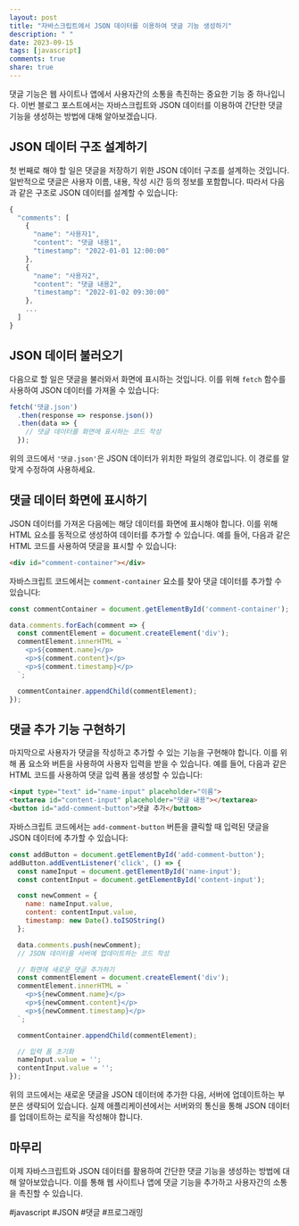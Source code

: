 ```yaml
---
layout: post
title: "자바스크립트에서 JSON 데이터를 이용하여 댓글 기능 생성하기"
description: " "
date: 2023-09-15
tags: [javascript]
comments: true
share: true
---
```


댓글 기능은 웹 사이트나 앱에서 사용자간의 소통을 촉진하는 중요한 기능 중 하나입니다. 이번 블로그 포스트에서는 자바스크립트와 JSON 데이터를 이용하여 간단한 댓글 기능을 생성하는 방법에 대해 알아보겠습니다.

## JSON 데이터 구조 설계하기

첫 번째로 해야 할 일은 댓글을 저장하기 위한 JSON 데이터 구조를 설계하는 것입니다. 일반적으로 댓글은 사용자 이름, 내용, 작성 시간 등의 정보를 포함합니다. 따라서 다음과 같은 구조로 JSON 데이터를 설계할 수 있습니다:

```javascript
{
  "comments": [
    {
      "name": "사용자1",
      "content": "댓글 내용1",
      "timestamp": "2022-01-01 12:00:00"
    },
    {
      "name": "사용자2",
      "content": "댓글 내용2",
      "timestamp": "2022-01-02 09:30:00"
    },
    ...
  ]
}
```

## JSON 데이터 불러오기

다음으로 할 일은 댓글을 불러와서 화면에 표시하는 것입니다. 이를 위해 `fetch` 함수를 사용하여 JSON 데이터를 가져올 수 있습니다:

```javascript
fetch('댓글.json')
  .then(response => response.json())
  .then(data => {
    // 댓글 데이터를 화면에 표시하는 코드 작성
  });
```

위의 코드에서 `'댓글.json'`은 JSON 데이터가 위치한 파일의 경로입니다. 이 경로를 알맞게 수정하여 사용하세요.

## 댓글 데이터 화면에 표시하기

JSON 데이터를 가져온 다음에는 해당 데이터를 화면에 표시해야 합니다. 이를 위해 HTML 요소를 동적으로 생성하여 데이터를 추가할 수 있습니다. 예를 들어, 다음과 같은 HTML 코드를 사용하여 댓글을 표시할 수 있습니다:

```html
<div id="comment-container"></div>
```

자바스크립트 코드에서는 `comment-container` 요소를 찾아 댓글 데이터를 추가할 수 있습니다:

```javascript
const commentContainer = document.getElementById('comment-container');

data.comments.forEach(comment => {
  const commentElement = document.createElement('div');
  commentElement.innerHTML = `
    <p>${comment.name}</p>
    <p>${comment.content}</p>
    <p>${comment.timestamp}</p>
  `;

  commentContainer.appendChild(commentElement);
});
```

## 댓글 추가 기능 구현하기

마지막으로 사용자가 댓글을 작성하고 추가할 수 있는 기능을 구현해야 합니다. 이를 위해 폼 요소와 버튼을 사용하여 사용자 입력을 받을 수 있습니다. 예를 들어, 다음과 같은 HTML 코드를 사용하여 댓글 입력 폼을 생성할 수 있습니다:

```html
<input type="text" id="name-input" placeholder="이름">
<textarea id="content-input" placeholder="댓글 내용"></textarea>
<button id="add-comment-button">댓글 추가</button>
```

자바스크립트 코드에서는 `add-comment-button` 버튼을 클릭할 때 입력된 댓글을 JSON 데이터에 추가할 수 있습니다:

```javascript
const addButton = document.getElementById('add-comment-button');
addButton.addEventListener('click', () => {
  const nameInput = document.getElementById('name-input');
  const contentInput = document.getElementById('content-input');

  const newComment = {
    name: nameInput.value,
    content: contentInput.value,
    timestamp: new Date().toISOString()
  };

  data.comments.push(newComment);
  // JSON 데이터를 서버에 업데이트하는 코드 작성

  // 화면에 새로운 댓글 추가하기
  const commentElement = document.createElement('div');
  commentElement.innerHTML = `
    <p>${newComment.name}</p>
    <p>${newComment.content}</p>
    <p>${newComment.timestamp}</p>
  `;

  commentContainer.appendChild(commentElement);

  // 입력 폼 초기화
  nameInput.value = '';
  contentInput.value = '';
});
```

위의 코드에서는 새로운 댓글을 JSON 데이터에 추가한 다음, 서버에 업데이트하는 부분은 생략되어 있습니다. 실제 애플리케이션에서는 서버와의 통신을 통해 JSON 데이터를 업데이트하는 로직을 작성해야 합니다.

## 마무리

이제 자바스크립트와 JSON 데이터를 활용하여 간단한 댓글 기능을 생성하는 방법에 대해 알아보았습니다. 이를 통해 웹 사이트나 앱에 댓글 기능을 추가하고 사용자간의 소통을 촉진할 수 있습니다.

#javascript #JSON #댓글 #프로그래밍